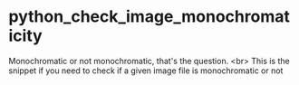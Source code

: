 # python_check_image_monochromaticity
Monochromatic or not monochromatic, that's the question. &lt;br> This is the snippet if you need to check if a given image file is monochromatic or not
